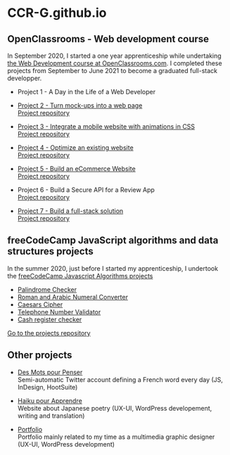 # CCR-G.github.io

## OpenClassrooms - Web development course

In September 2020, I started a one year apprenticeship while undertaking [the Web Development course at OpenClassrooms.com](https://openclassrooms.com/fr/paths). I completed these projects from September to June 2021 to become a graduated full-stack developper.

- Project 1 - A Day in the Life of a Web Developer

- [Project 2 - Turn mock-ups into a web page](https://ccr-g.github.io/OC_2-Turn_mock-ups_into_a_web_page/) <br>
[Project repository](https://github.com/CCR-G/OC_2-Turn_mock-ups_into_a_web_page)
  
- [Project 3 - Integrate a mobile website with animations in CSS](https://ccr-g.github.io/OC_3-Integrate_a_mobile_website_with_animations_in_CSS/) <br>
[Project repository](https://github.com/CCR-G/OC_3-Integrate_a_mobile_website_with_animations_in_CSS)
  
- [Project 4 - Optimize an existing website](https://ccr-g.github.io/OC_4-Optimize_an_existing_website/Fixed%20website/) <br>
[Project repository](https://github.com/CCR-G/OC_4-Optimize_an_existing_website)

- [Project 5 - Build an eCommerce Website](https://ccr-g.github.io/OC_5-Build_an_e-commerce_website/dist/) <br>
[Project repository](https://github.com/CCR-G/OC_5-Build_an_e-commerce_website)

- Project 6 - Build a Secure API for a Review App <br>
[Project repository](https://github.com/CCR-G/6_14032021)

- [Project 7 - Build a full-stack solution](https://ccr-g.github.io/7_09042021/) <br>
[Project repository](https://github.com/CCR-G/7_09042021)

## freeCodeCamp JavaScript algorithms and data structures projects

In the summer 2020, just before I started my apprenticeship, I undertook the [freeCodeCamp Javascript Algorithms projects](https://www.freecodecamp.org/learn/javascript-algorithms-and-data-structures/javascript-algorithms-and-data-structures-projects/)

- [Palindrome Checker](https://ccr-g.github.io/FCC-JS_and_DS/palindrome/palindrome.html)
- [Roman and Arabic Numeral Converter](https://ccr-g.github.io/FCC-JS_and_DS/roman-arabic-numeral-converter/roman-arabic-numeral-converter.html)
- [Caesars Cipher](https://ccr-g.github.io/FCC-JS_and_DS/caesars-cipher/rot13-cipher.html)
- [Telephone Number Validator](https://ccr-g.github.io/FCC-JS_and_DS/telephone-number-validator/telephone-number-validator.html)
- [Cash register checker](https://ccr-g.github.io/FCC-JS_and_DS/cash-register/cash-checker.html)

[Go to the projects repository](https://github.com/CCR-G/FCC-JS_and_DS)


## Other projects

- [Des Mots pour Penser](https://twitter.com/MotsPourPenser) <br>
Semi-automatic Twitter account defining a French word every day (JS, InDesign, HootSuite)

- [Haiku pour Apprendre](https://haiku-pour-apprendre.fr/) <br>
Website about Japanese poetry (UX-UI, WordPress developement, writing and translation)

- [Portfolio](https://www.camillecroquet.fr) <br>
Portfolio mainly related to my time as a multimedia graphic designer (UX-UI, WordPress development)
